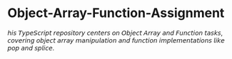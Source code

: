 # Object-Array-Function-Assignment
𝘩𝘪𝘴 𝘛𝘺𝘱𝘦𝘚𝘤𝘳𝘪𝘱𝘵 𝘳𝘦𝘱𝘰𝘴𝘪𝘵𝘰𝘳𝘺 𝘤𝘦𝘯𝘵𝘦𝘳𝘴 𝘰𝘯 𝘖𝘣𝘫𝘦𝘤𝘵 𝘈𝘳𝘳𝘢𝘺 𝘢𝘯𝘥 𝘍𝘶𝘯𝘤𝘵𝘪𝘰𝘯 𝘵𝘢𝘴𝘬𝘴, 𝘤𝘰𝘷𝘦𝘳𝘪𝘯𝘨 𝘰𝘣𝘫𝘦𝘤𝘵 𝘢𝘳𝘳𝘢𝘺 𝘮𝘢𝘯𝘪𝘱𝘶𝘭𝘢𝘵𝘪𝘰𝘯 𝘢𝘯𝘥 𝘧𝘶𝘯𝘤𝘵𝘪𝘰𝘯 𝘪𝘮𝘱𝘭𝘦𝘮𝘦𝘯𝘵𝘢𝘵𝘪𝘰𝘯𝘴 𝘭𝘪𝘬𝘦 𝘱𝘰𝘱 𝘢𝘯𝘥 𝘴𝘱𝘭𝘪𝘤𝘦.
